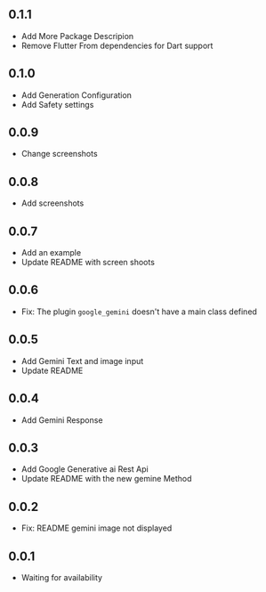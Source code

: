 ## 0.1.1

* Add More Package Descripion
* Remove Flutter From dependencies for Dart support 

## 0.1.0

* Add Generation Configuration
* Add Safety settings

## 0.0.9

* Change screenshots

## 0.0.8

* Add screenshots
  
## 0.0.7

* Add an example
* Update README with screen shoots

## 0.0.6

* Fix: The plugin `google_gemini` doesn't have a main class defined

## 0.0.5

* Add Gemini Text and image input
* Update README 

## 0.0.4

* Add Gemini Response

## 0.0.3

* Add Google Generative ai Rest Api
* Update README with the new gemine Method

## 0.0.2

* Fix: README gemini image not displayed 

## 0.0.1

* Waiting for availability
